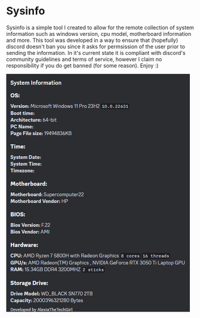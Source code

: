 # Sysinfo

Sysinfo is a simple tool I created to allow for the remote collection of system information such as windows version, cpu model, motherboard information and more.
This tool was developed in a way to ensure that (hopefully) discord doesn't ban you since it asks for permsission of the user prior to sending the information. In it's current state it is compliant with discord's community guidelines and terms of service, however I claim no responsibility if you do get banned (for some reason). Enjoy :)

![Example of the information that's collected with the tool](https://raw.githubusercontent.com/AlexiaThetechGirl/Sysinfo/refs/heads/main/Information%20Collected.png)
